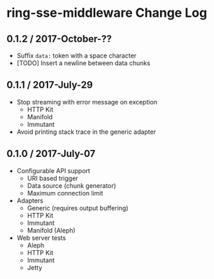 # ring-sse-middleware Change Log

## 0.1.2 / 2017-October-??

- Suffix `data:` token with a space character
- [TODO] Insert a newline between data chunks


## 0.1.1 / 2017-July-29

- Stop streaming with error message on exception
  - HTTP Kit
  - Manifold
  - Immutant
- Avoid printing stack trace in the generic adapter


## 0.1.0 / 2017-July-07

- Configurable API support
  - URI based trigger
  - Data source (chunk generator)
  - Maximum connection limit
- Adapters
  - Generic (requires output buffering)
  - HTTP Kit
  - Immutant
  - Manifold (Aleph)
- Web server tests
  - Aleph
  - HTTP Kit
  - Immutant
  - Jetty
